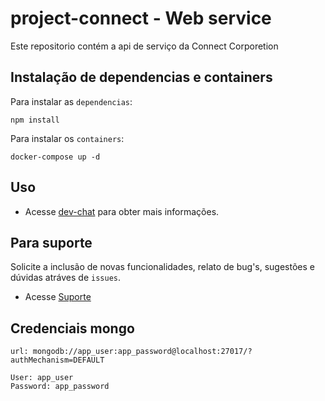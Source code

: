 # project-connect - Web service

Este repositorio contém a api de serviço da Connect Corporetion


## Instalação de dependencias e containers

Para instalar as `dependencias`:

```
npm install
```

Para instalar os `containers`:
```
docker-compose up -d
```


## Uso

- Acesse [dev-chat](www.google.com) para obter mais informações.


## Para suporte

Solicite a inclusão de novas funcionalidades, relato de bug's, sugestões e dúvidas atráves de `issues`.

- Acesse [Suporte](stackoverflow.com)



## Credenciais mongo 

```
url: mongodb://app_user:app_password@localhost:27017/?authMechanism=DEFAULT

User: app_user
Password: app_password
```

